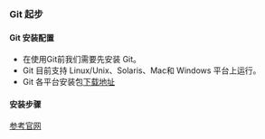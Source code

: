 ### Git 起步

#### Git 安装配置
- 在使用Git前我们需要先安装 Git。
- Git 目前支持 Linux/Unix、Solaris、Mac和 Windows 平台上运行。
- Git 各平台安装包[下载地址](http://git-scm.com/downloads)

#### 安装步骤
[参考官网](https://git-scm.com/book/zh/v2/%E8%B5%B7%E6%AD%A5-%E5%AE%89%E8%A3%85-Git)
